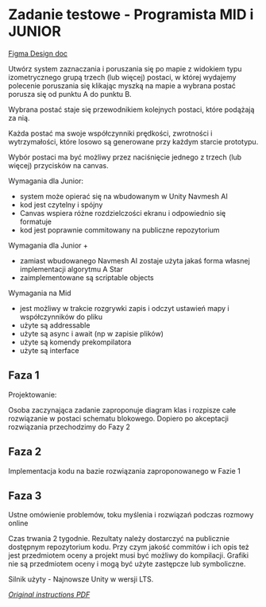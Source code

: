 # Zadanie testowe - Programista MID i JUNIOR

[Figma Design doc](https://www.figma.com/file/pUixMKYzkMDAbra5tucKCR/CobbleGames?type=design&node-id=0%3A1&mode=design&t=Xccxsu8I3Vc8I8B2-1)

Utwórz system zaznaczania i poruszania się po mapie z widokiem typu izometrycznego grupą trzech (lub więcej) postaci, w której wydajemy polecenie poruszania się klikając myszką na mapie a wybrana postać porusza się od punktu A do punktu B.

Wybrana postać staje się przewodnikiem kolejnych postaci, które podążają za nią.

Każda postać ma swoje współczynniki prędkości, zwrotności i wytrzymałości, które losowo są generowane przy każdym starcie prototypu.

Wybór postaci ma być możliwy przez naciśnięcie jednego z trzech (lub więcej) przycisków na canvas.

Wymagania dla Junior:
- system może opierać się na wbudowanym w Unity Navmesh AI
- kod jest czytelny i spójny
- Canvas wspiera różne rozdzielczości ekranu i odpowiednio się formatuje
- kod jest poprawnie commitowany na publiczne repozytorium

Wymagania dla Junior +
- zamiast wbudowanego Navmesh AI zostaje użyta jakaś forma własnej implementacji algorytmu A Star
- zaimplementowane są scriptable objects
  
Wymagania na Mid
- jest możliwy w trakcie rozgrywki zapis i odczyt ustawień mapy i współczynników do pliku
- użyte są addressable
- użyte są async i await (np w zapisie plików)
- użyte są komendy prekompilatora
- użyte są interface

## Faza 1

Projektowanie:

Osoba zaczynająca zadanie zaproponuje diagram klas i rozpisze całe rozwiązanie w postaci
schematu blokowego. Dopiero po akceptacji rozwiązania przechodzimy do Fazy 2

## Faza 2

Implementacja kodu na bazie rozwiązania zaproponowanego w Fazie 1

## Faza 3

Ustne omówienie problemów, toku myślenia i rozwiązań podczas rozmowy online

Czas trwania 2 tygodnie. Rezultaty należy dostarczyć na publicznie dostępnym repozytorium
kodu. Przy czym jakość commitów i ich opis też jest przedmiotem oceny a projekt musi być
możliwy do kompilacji. Grafiki nie są przedmiotem oceny i mogą być użyte zastępcze lub
symboliczne.

Silnik użyty - Najnowsze Unity w wersji LTS.

[_Original instructions PDF_](https://github.com/Vheos/Interview.CobbleGames/files/13811324/Zadanie.testowe.-.Programista.Mid.i.Junior.pdf)
